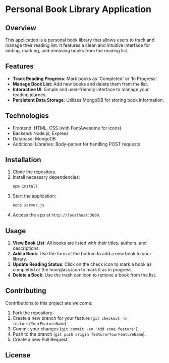 # Personal Book Library Application

## Overview

This application is a personal book library that allows users to track and manage their reading list. It features a clean and intuitive interface for adding, marking, and removing books from the reading list.

## Features

- **Track Reading Progress**: Mark books as 'Completed' or 'In Progress'.
- **Manage Book List**: Add new books and delete them from the list.
- **Interactive UI**: Simple and user-friendly interface to manage your reading journey.
- **Persistent Data Storage**: Utilizes MongoDB for storing book information.

## Technologies

- Frontend: HTML, CSS (with FontAwesome for icons)
- Backend: Node.js, Express
- Database: MongoDB
- Additional Libraries: Body-parser for handling POST requests

## Installation

1. Clone the repository.
2. Install necessary dependencies:
   ```bash
   npm install
   ```
3. Start the application:
   ```bash
   node server.js
   ```
4. Access the app at `http://localhost:3000`.

## Usage

1. **View Book List**: All books are listed with their titles, authors, and descriptions.
2. **Add a Book**: Use the form at the bottom to add a new book to your library.
3. **Update Reading Status**: Click on the check icon to mark a book as completed or the hourglass icon to mark it as in progress.
4. **Delete a Book**: Use the trash can icon to remove a book from the list.

## Contributing

Contributions to this project are welcome:

1. Fork the repository.
2. Create a new branch for your feature (`git checkout -b feature/YourFeatureName`).
3. Commit your changes (`git commit -am 'Add some feature'`).
4. Push to the branch (`git push origin feature/YourFeatureName`).
5. Create a new Pull Request.

## License
